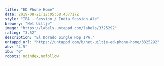 ```yaml
---
title: "ED Phone Home"
date: 2019-08-21T12:05:58.457717Z
style: "IPA - Session / India Session Ale"
brewery: "Het Uiltje"
image: "https://labels.untappd.com/labels/3325292"
rating: "3.52"
description: "El Dorado Single Hop IPA."
untappd_url: "https://untappd.com/b/het-uiltje-ed-phone-home/3325292"
abv: "4.5"
ibu: "0"
robots: noindex,nofollow
---
```

